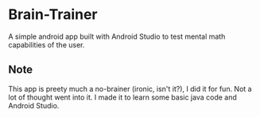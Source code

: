 # Brain-Trainer

A simple android app built with Android Studio to test mental math capabilities of the user.


## Note

This app is preety much a no-brainer (ironic, isn't it?), I did it for fun. Not a lot of thought went into it. I made it to learn some basic java code and Android Studio.
